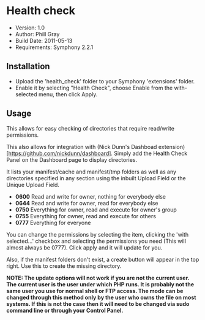# Health check

- Version: 1.0
- Author: Phill Gray
- Build Date: 2011-05-13
- Requirements: Symphony 2.2.1

## Installation

- Upload the 'health_check' folder to your Symphony 'extensions' folder.
- Enable it by selecting "Health Check", choose Enable from the with-selected menu, then click Apply.

## Usage

This allows for easy checking of directories that require read/write permissions.

This also allows for integration with (Nick Dunn's Dashboad extension)[https://github.com/nickdunn/dashboard]. Simply add the Health Check Panel on the Dashboard page to display directories.

It lists your manifest/cache and manifest/tmp folders as well as any directories specified in any section using the inbuilt Upload Field or the Unique Upload Field.

- **0600** Read and write for owner, nothing for everybody else
- **0644** Read and write for owner, read for everybody else
- **0750** Everything for owner, read and execute for owner's group
- **0755** Everything for owner, read and execute for others
- **0777** Everything for everyone

You can change the permissions by selecting the item, clicking the 'with selected...' checkbox and selecting the permissions you need (This will almost always be 0777). Click apply and it will update for you.

Also, if the manifest folders don't exist, a create button will appear in the top right. Use this to create the missing directory.

**NOTE: The update options will not work if you are not the current user. The current user is the user under which PHP runs. It is probably not the same user you use for normal shell or FTP access. The mode can be changed through this method only by the user who owns the file on most systems. If this is not the case then it will need to be changed via sudo command line or through your Control Panel.**
